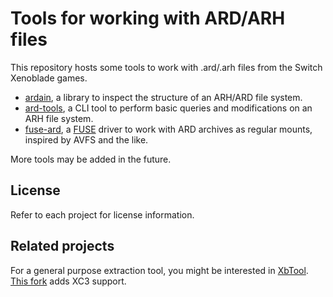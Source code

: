 # Tools for working with ARD/ARH files

This repository hosts some tools to work with .ard/.arh files from the Switch Xenoblade games.

* [ardain](ardain), a library to inspect the structure of an ARH/ARD file system.
* [ard-tools](ard-tools), a CLI tool to perform basic queries and modifications on an ARH file system.
* [fuse-ard](fuse-ard), a [FUSE](https://www.kernel.org/doc/html/latest/filesystems/fuse.html) 
driver to work with ARD archives as regular mounts, inspired
by AVFS and the like.

More tools may be added in the future.

## License
Refer to each project for license information.

## Related projects

For a general purpose extraction tool, you might be interested in [XbTool](https://github.com/Thealexbarney/XbTool). [This fork](https://github.com/AlexCSDev/XbTool) adds XC3 support.